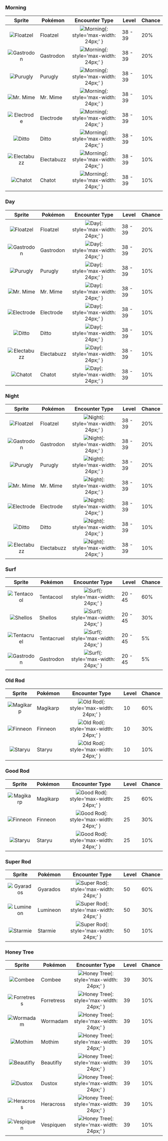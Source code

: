 ### Morning

| Sprite | Pokémon | Encounter Type | Level | Chance |
|:------:|---------|:--------------:|-------|--------|
| ![Floatzel](../../assets/sprites/floatzel/front.gif) | Floatzel | ![Morning](../../assets/encounter_types/morning.png){: style='max-width: 24px;' } | 38 - 39 | 20% |
| ![Gastrodon](../../assets/sprites/gastrodon/front.gif) | Gastrodon | ![Morning](../../assets/encounter_types/morning.png){: style='max-width: 24px;' } | 38 - 39 | 20% |
| ![Purugly](../../assets/sprites/purugly/front.gif) | Purugly | ![Morning](../../assets/encounter_types/morning.png){: style='max-width: 24px;' } | 38 - 39 | 10% |
| ![Mr. Mime](../../assets/sprites/mr-mime/front.gif) | Mr. Mime | ![Morning](../../assets/encounter_types/morning.png){: style='max-width: 24px;' } | 38 - 39 | 10% |
| ![Electrode](../../assets/sprites/electrode/front.gif) | Electrode | ![Morning](../../assets/encounter_types/morning.png){: style='max-width: 24px;' } | 38 - 39 | 10% |
| ![Ditto](../../assets/sprites/ditto/front.gif) | Ditto | ![Morning](../../assets/encounter_types/morning.png){: style='max-width: 24px;' } | 38 - 39 | 10% |
| ![Electabuzz](../../assets/sprites/electabuzz/front.gif) | Electabuzz | ![Morning](../../assets/encounter_types/morning.png){: style='max-width: 24px;' } | 38 - 39 | 10% |
| ![Chatot](../../assets/sprites/chatot/front.gif) | Chatot | ![Morning](../../assets/encounter_types/morning.png){: style='max-width: 24px;' } | 38 - 39 | 10% |

### Day

| Sprite | Pokémon | Encounter Type | Level | Chance |
|:------:|---------|:--------------:|-------|--------|
| ![Floatzel](../../assets/sprites/floatzel/front.gif) | Floatzel | ![Day](../../assets/encounter_types/day.png){: style='max-width: 24px;' } | 38 - 39 | 20% |
| ![Gastrodon](../../assets/sprites/gastrodon/front.gif) | Gastrodon | ![Day](../../assets/encounter_types/day.png){: style='max-width: 24px;' } | 38 - 39 | 20% |
| ![Purugly](../../assets/sprites/purugly/front.gif) | Purugly | ![Day](../../assets/encounter_types/day.png){: style='max-width: 24px;' } | 38 - 39 | 10% |
| ![Mr. Mime](../../assets/sprites/mr-mime/front.gif) | Mr. Mime | ![Day](../../assets/encounter_types/day.png){: style='max-width: 24px;' } | 38 - 39 | 10% |
| ![Electrode](../../assets/sprites/electrode/front.gif) | Electrode | ![Day](../../assets/encounter_types/day.png){: style='max-width: 24px;' } | 38 - 39 | 10% |
| ![Ditto](../../assets/sprites/ditto/front.gif) | Ditto | ![Day](../../assets/encounter_types/day.png){: style='max-width: 24px;' } | 38 - 39 | 10% |
| ![Electabuzz](../../assets/sprites/electabuzz/front.gif) | Electabuzz | ![Day](../../assets/encounter_types/day.png){: style='max-width: 24px;' } | 38 - 39 | 10% |
| ![Chatot](../../assets/sprites/chatot/front.gif) | Chatot | ![Day](../../assets/encounter_types/day.png){: style='max-width: 24px;' } | 38 - 39 | 10% |

### Night

| Sprite | Pokémon | Encounter Type | Level | Chance |
|:------:|---------|:--------------:|-------|--------|
| ![Floatzel](../../assets/sprites/floatzel/front.gif) | Floatzel | ![Night](../../assets/encounter_types/night.png){: style='max-width: 24px;' } | 38 - 39 | 20% |
| ![Gastrodon](../../assets/sprites/gastrodon/front.gif) | Gastrodon | ![Night](../../assets/encounter_types/night.png){: style='max-width: 24px;' } | 38 - 39 | 20% |
| ![Purugly](../../assets/sprites/purugly/front.gif) | Purugly | ![Night](../../assets/encounter_types/night.png){: style='max-width: 24px;' } | 38 - 39 | 20% |
| ![Mr. Mime](../../assets/sprites/mr-mime/front.gif) | Mr. Mime | ![Night](../../assets/encounter_types/night.png){: style='max-width: 24px;' } | 38 - 39 | 10% |
| ![Electrode](../../assets/sprites/electrode/front.gif) | Electrode | ![Night](../../assets/encounter_types/night.png){: style='max-width: 24px;' } | 38 - 39 | 10% |
| ![Ditto](../../assets/sprites/ditto/front.gif) | Ditto | ![Night](../../assets/encounter_types/night.png){: style='max-width: 24px;' } | 38 - 39 | 10% |
| ![Electabuzz](../../assets/sprites/electabuzz/front.gif) | Electabuzz | ![Night](../../assets/encounter_types/night.png){: style='max-width: 24px;' } | 38 - 39 | 10% |

### Surf

| Sprite | Pokémon | Encounter Type | Level | Chance |
|:------:|---------|:--------------:|-------|--------|
| ![Tentacool](../../assets/sprites/tentacool/front.gif) | Tentacool | ![Surf](../../assets/encounter_types/surf.png){: style='max-width: 24px;' } | 20 - 45 | 60% |
| ![Shellos](../../assets/sprites/shellos/front.gif) | Shellos | ![Surf](../../assets/encounter_types/surf.png){: style='max-width: 24px;' } | 20 - 45 | 30% |
| ![Tentacruel](../../assets/sprites/tentacruel/front.gif) | Tentacruel | ![Surf](../../assets/encounter_types/surf.png){: style='max-width: 24px;' } | 20 - 45 | 5% |
| ![Gastrodon](../../assets/sprites/gastrodon/front.gif) | Gastrodon | ![Surf](../../assets/encounter_types/surf.png){: style='max-width: 24px;' } | 20 - 45 | 5% |

### Old Rod

| Sprite | Pokémon | Encounter Type | Level | Chance |
|:------:|---------|:--------------:|-------|--------|
| ![Magikarp](../../assets/sprites/magikarp/front.gif) | Magikarp | ![Old Rod](../../assets/encounter_types/old_rod.png){: style='max-width: 24px;' } | 10 | 60% |
| ![Finneon](../../assets/sprites/finneon/front.gif) | Finneon | ![Old Rod](../../assets/encounter_types/old_rod.png){: style='max-width: 24px;' } | 10 | 30% |
| ![Staryu](../../assets/sprites/staryu/front.gif) | Staryu | ![Old Rod](../../assets/encounter_types/old_rod.png){: style='max-width: 24px;' } | 10 | 10% |

### Good Rod

| Sprite | Pokémon | Encounter Type | Level | Chance |
|:------:|---------|:--------------:|-------|--------|
| ![Magikarp](../../assets/sprites/magikarp/front.gif) | Magikarp | ![Good Rod](../../assets/encounter_types/good_rod.png){: style='max-width: 24px;' } | 25 | 60% |
| ![Finneon](../../assets/sprites/finneon/front.gif) | Finneon | ![Good Rod](../../assets/encounter_types/good_rod.png){: style='max-width: 24px;' } | 25 | 30% |
| ![Staryu](../../assets/sprites/staryu/front.gif) | Staryu | ![Good Rod](../../assets/encounter_types/good_rod.png){: style='max-width: 24px;' } | 25 | 10% |

### Super Rod

| Sprite | Pokémon | Encounter Type | Level | Chance |
|:------:|---------|:--------------:|-------|--------|
| ![Gyarados](../../assets/sprites/gyarados/front.gif) | Gyarados | ![Super Rod](../../assets/encounter_types/super_rod.png){: style='max-width: 24px;' } | 50 | 60% |
| ![Lumineon](../../assets/sprites/lumineon/front.gif) | Lumineon | ![Super Rod](../../assets/encounter_types/super_rod.png){: style='max-width: 24px;' } | 50 | 30% |
| ![Starmie](../../assets/sprites/starmie/front.gif) | Starmie | ![Super Rod](../../assets/encounter_types/super_rod.png){: style='max-width: 24px;' } | 50 | 10% |

### Honey Tree

| Sprite | Pokémon | Encounter Type | Level | Chance |
|:------:|---------|:--------------:|-------|--------|
| ![Combee](../../assets/sprites/combee/front.gif) | Combee | ![Honey Tree](../../assets/encounter_types/honey_tree.png){: style='max-width: 24px;' } | 39 | 30% |
| ![Forretress](../../assets/sprites/forretress/front.gif) | Forretress | ![Honey Tree](../../assets/encounter_types/honey_tree.png){: style='max-width: 24px;' } | 39 | 10% |
| ![Wormadam](../../assets/sprites/wormadam-plant/front.gif) | Wormadam | ![Honey Tree](../../assets/encounter_types/honey_tree.png){: style='max-width: 24px;' } | 39 | 10% |
| ![Mothim](../../assets/sprites/mothim/front.gif) | Mothim | ![Honey Tree](../../assets/encounter_types/honey_tree.png){: style='max-width: 24px;' } | 39 | 10% |
| ![Beautifly](../../assets/sprites/beautifly/front.gif) | Beautifly | ![Honey Tree](../../assets/encounter_types/honey_tree.png){: style='max-width: 24px;' } | 39 | 10% |
| ![Dustox](../../assets/sprites/dustox/front.gif) | Dustox | ![Honey Tree](../../assets/encounter_types/honey_tree.png){: style='max-width: 24px;' } | 39 | 10% |
| ![Heracross](../../assets/sprites/heracross/front.gif) | Heracross | ![Honey Tree](../../assets/encounter_types/honey_tree.png){: style='max-width: 24px;' } | 39 | 10% |
| ![Vespiquen](../../assets/sprites/vespiquen/front.gif) | Vespiquen | ![Honey Tree](../../assets/encounter_types/honey_tree.png){: style='max-width: 24px;' } | 39 | 10% |


